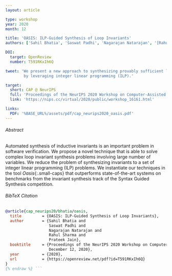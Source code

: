 ```yaml
---
layout: article

type: workshop
year: 2020
month: 12

title: 'OASIS: ILP-Guided Synthesis of Loop Invariants'
authors: ['Sahil Bhatia', 'Saswat Padhi', 'Nagarajan Natarajan', '[Rahul Sharma]', '[Prateek Jain]']

DOI:
  target: OpenReview
  number: T591RKxIh6Q

tweet: 'We present a new approach to synthesizing provably sufficient loop invariants
        by leveraging integer linear programming (ILP).'

target:
  short: CAP @ NeurIPS
  full: 'Proceedings of the NeurIPS 2020 Workshop on Computer-Assisted Programming'
  link: 'https://nips.cc/virtual/2020/public/workshop_16161.html'

links:
  PDF: '%BASE_URL%/assets/pdf/cap_neurips2020_oasis.pdf'
---
```


###### Abstract

Automated synthesis of inductive invariants is an important problem in software verification.
We propose a novel technique that is able to solve complex loop invariant synthesis problems
involving large number of variables.
We reduce the problem of synthesizing invariants to a set of integer linear programming (ILP) problems.
We instantiate our techniques in the tool _Oasis_{:.small-caps}
that outperforms state-of-the-art systems on benchmarks
from the invariant synthesis track of the Syntax Guided Synthesis competition.

###### BibTeX Citation

```bibtex {% raw %}
@article{cap_neurips20/bhatia/oasis,
  title         = {OASIS: ILP-Guided Synthesis of Loop Invariants},
  author        = {Sahil Bhatia and
                   Saswat Padhi and
                   Nagarajan Natarajan and
                   Rahul Sharma and
                   Prateek Jain},
  booktitle     = {Proceedings of the NeurIPS 2020 Workshop on Computer-Assisted Programming,
                   December 12, 2020},
  year          = {2020},
  url           = {https://openreview.net/pdf?id=T591RKxIh6Q}
}
{% endraw %} ```